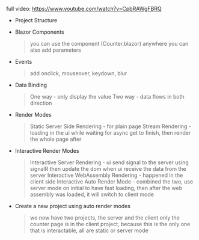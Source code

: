 full video: https://www.youtube.com/watch?v=CpbRAWgFBRQ

- Project Structure
- Blazor Components
    > you can use the component (Counter.blazor) anywhere
    > you can also add parameters
- Events
    > add onclick, mouseover, keydown, blur
- Data Binding
    > One way - only display the value
    > Two way - data flows in both direction
- Render Modes
    > Static Server Side Rendering  - for plain page
    > Stream Rendering  - loading in the ui while waiting for async get to finish, then render the whole page after
- Interactive Render Modes
    > Interactive Server Rendering      - ui send signal to the server using signalR then update the dom when ui receive the data from the server
    > Interactive WebAssembly Rendering - happened in the client side
    > Interactive Auto Render Mode      - combined the two, use server mode on initial to have fast loading, then after the web assembly was loaded, it will switch to client mode

- Create a new project using auto render modes
    > we now have two projects, the server and the client
    > only the counter page is in the client project, because this is the only one that is interactable, all are static or server mode

